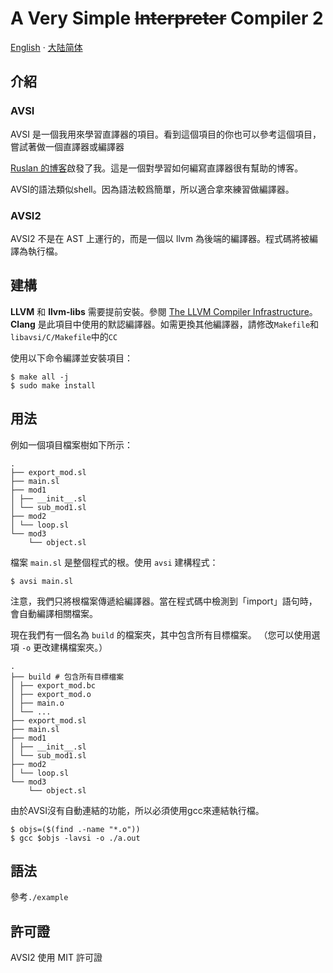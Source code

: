 # A Very Simple <s>Interpreter</s> Compiler 2

[English](README.md) · [大陆简体](README.zh_cn.md)

## 介紹
### AVSI
AVSI 是一個我用來學習直譯器的項目。看到這個項目的你也可以參考這個項目，嘗試著做一個直譯器或編譯器

[Ruslan 的博客](https://ruslanspivak.com/)啟發了我。這是一個對學習如何編寫直譯器很有幫助的博客。

AVSI的語法類似shell。因為語法較爲簡單，所以適合拿來練習做編譯器。

### AVSI2
AVSI2 不是在 AST 上運行的，而是一個以 llvm 為後端的編譯器。程式碼將被編譯為執行檔。

## 建構
**LLVM** 和 **llvm-libs** 需要提前安裝。參閱 [The LLVM Compiler Infrastructure](https://llvm.org/)。 **Clang** 是此項目中使用的默認編譯器。如需更換其他編譯器，請修改`Makefile`和`libavsi/C/Makefile`中的`CC`

使用以下命令編譯並安裝項目：

```shell
$ make all -j
$ sudo make install
```

## 用法
例如一個項目檔案樹如下所示：

```
.
├── export_mod.sl
├── main.sl
├── mod1
│ ├── __init__.sl
│ └── sub_mod1.sl
├── mod2
│ └── loop.sl
└── mod3
    └── object.sl
```

檔案 `main.sl` 是整個程式的根。使用 `avsi` 建構程式：

```shell
$ avsi main.sl
```

注意，我們只將根檔案傳遞給編譯器。當在程式碼中檢測到「import」語句時，會自動編譯相關檔案。

現在我們有一個名為 `build` 的檔案夾，其中包含所有目標檔案。 （您可以使用選項 `-o` 更改建構檔案夾。）

```
.
├── build # 包含所有目標檔案
│ ├── export_mod.bc
│ ├── export_mod.o
│ ├── main.o
│ └── ...
├── export_mod.sl
├── main.sl
├── mod1
│ ├── __init__.sl
│ └── sub_mod1.sl
├── mod2
│ └── loop.sl
└── mod3
    └── object.sl

```

由於AVSI沒有自動連結的功能，所以必須使用gcc來連結執行檔。

```shell
$ objs=($(find .-name "*.o"))
$ gcc $objs -lavsi -o ./a.out
```

## 語法
參考`./example`

## 許可證
AVSI2 使用 MIT 許可證